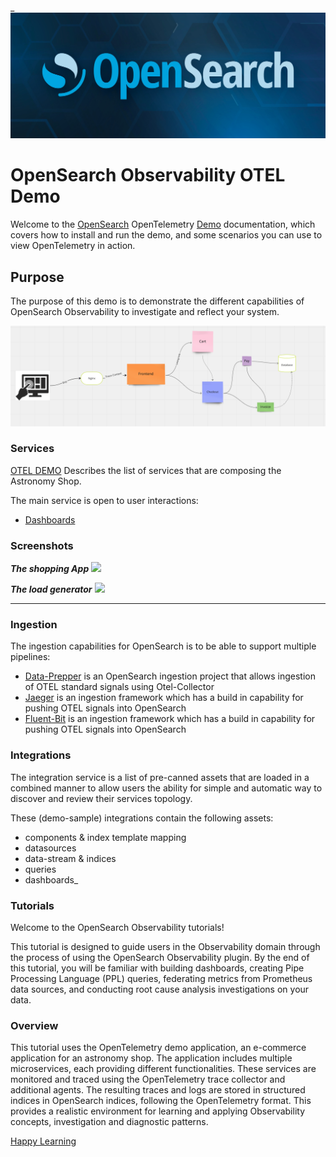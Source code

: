 
_![](https://raw.githubusercontent.com/opensearch-project/.github/main/profile/banner.jpg)
# OpenSearch Observability OTEL Demo

Welcome to the [OpenSearch](https://opensearch.org/docs/latest) OpenTelemetry [Demo](https://opentelemetry.io/docs/demo/) documentation, which covers how to install and run the demo, and some scenarios you can use to view OpenTelemetry in action.

## Purpose
The purpose of this demo is to demonstrate the different capabilities of OpenSearch Observability to investigate and reflect your system.

![](img/DemoFlow.png)

### Services
[OTEL DEMO](https://opentelemetry.io/docs/demo/services/) Describes the list of services that are composing the Astronomy Shop.

The main service is open to user interactions:

- [Dashboards](https://observability.playground.opensearch.org/)

### Screenshots
_**The shopping App**_
![](https://opentelemetry.io/docs/demo/screenshots/frontend-1.png)

_**The load generator**_
![](https://opentelemetry.io/docs/demo/screenshots/load-generator-ui.png)

---
### Ingestion
The ingestion capabilities for OpenSearch is to be able to support multiple pipelines:
- [Data-Prepper](https://github.com/opensearch-project/data-prepper/) is an OpenSearch ingestion project that allows ingestion of OTEL standard signals using Otel-Collector
- [Jaeger](https://opensearch.org/docs/latest/observing-your-data/trace/trace-analytics-jaeger/) is an ingestion framework which has a build in capability for pushing OTEL signals into OpenSearch
- [Fluent-Bit](https://docs.fluentbit.io/manual/pipeline/outputs/opensearch) is an ingestion framework which has a build in capability for pushing OTEL signals into OpenSearch

### Integrations 
The integration service is a list of pre-canned assets that are loaded in a combined manner to allow users the ability for simple and automatic way to discover and review their services topology.

These (demo-sample) integrations contain the following assets:
- components & index template mapping
- datasources
- data-stream & indices
- queries
- dashboards_

### Tutorials

Welcome to the OpenSearch Observability tutorials!

This tutorial is designed to guide users in the Observability domain through the process of using the OpenSearch Observability plugin. By the end of this tutorial, you will be familiar with building dashboards, creating Pipe Processing Language (PPL) queries, federating metrics from Prometheus data sources, and conducting root cause analysis investigations on your data.

### Overview

This tutorial uses the OpenTelemetry demo application, an e-commerce application for an astronomy shop. The application includes multiple microservices, each providing different functionalities. These services are monitored and traced using the OpenTelemetry trace collector and additional agents.
The resulting traces and logs are stored in structured indices in OpenSearch indices, following the OpenTelemetry format.
This provides a realistic environment for learning and applying Observability concepts, investigation and diagnostic patterns.

[Happy Learning](README.md) 
